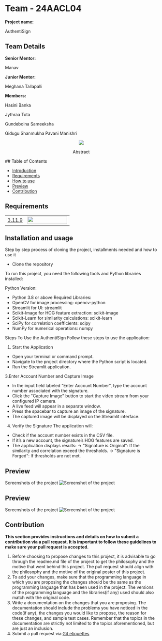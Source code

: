 # Team - 24AACL04
<b>Project name:</b>
<p> AuthentiSign</p>
<h2>Team Details</h2>
<b>Senior Mentor:</b><p> Manav</p>
<b>Junior Mentor:</b><p> Meghana Tallapalli</p>
<b>Members:</b>
<p> Hasini Banka</p>
<p> Jythraa Tota</p>
<p> Gundeboina Sameeksha</p>
<p> Gidugu Shanmukha Pavani Manishri</p>

<div align="center">
  <img src="[logo url](https://imgur.com/a/GZeJsc6)">

</div>
<p align="center">Abstract</p>
## Table of Contents

- [Introduction](#introduction) <br>
- [Requirements](#requirements) <br>
- [How to use](#installation-and-usage) <br>
- [Preview](#previews)
- [Contribution](#contribution)
## Requirements
|||
|--|--|
|[3.11.9](https://www.python.org/downloads/release/python-3119/)|<img src=" (https://imgur.com/a/WdmmBIv) " width="131px" height="25px"></a><br>|

## Installation and usage
Step by step process of cloning the project, installments needed and how to use it

- Clone the repository

To run this project, you need the following tools and Python libraries installed:

Python Version:
- Python 3.8 or above
Required Libraries:
- OpenCV for image processing: opencv-python
- Streamlit for UI: streamlit
- Scikit-Image for HOG feature extraction: scikit-image
- Scikit-Learn for similarity calculations: scikit-learn
- SciPy for correlation coefficients: scipy
- NumPy for numerical operations: numpy

Steps To Use the AuthentiSign
Follow these steps to use the application:

1. Start the Application
- Open your terminal or command prompt.
- Navigate to the project directory where the Python script is located.
- Run the Streamlit application.

3.Enter Account Number and Capture Image
- In the input field labeled "Enter Account Number", type the account number associated with the signature.
- Click the "Capture Image" button to start the video stream from your configured IP camera.
- A live feed will appear in a separate window.
- Press the spacebar to capture an image of the signature.
- The captured image will be displayed on the Streamlit interface.

4. Verify the Signature
The application will:
- Check if the account number exists in the CSV file.
- If it’s a new account, the signature’s HOG features are saved.
- The application displays results:
 -> "Signature is Original": If the similarity and correlation exceed the thresholds.
 -> "Signature is Forged": If thresholds are not met.

## Preview
Screenshots of the project
<img src="https://imgur.com/a/1IKXvHp" alt="Screenshot of the project">
## Preview
Screenshots of the project
<img src="https://i.imgur.com/exampleImage.jpg" alt="Screenshot of the project">


## Contribution 
**This section provides instructions and details on how to submit a contribution via a pull request. It is important to follow these guidelines to make sure your pull request is accepted.**
1. Before choosing to propose changes to this project, it is advisable to go through the readme.md file of the project to get the philosophy and the motive that went behind this project. The pull request should align with the philosophy and the motive of the original poster of this project.
2. To add your changes, make sure that the programming language in which you are proposing the changes should be the same as the programming language that has been used in the project. The versions of the programming language and the libraries(if any) used should also match with the original code.
3. Write a documentation on the changes that you are proposing. The documentation should include the problems you have noticed in the code(if any), the changes you would like to propose, the reason for these changes, and sample test cases. Remember that the topics in the documentation are strictly not limited to the topics aforementioned, but are just an inclusion.
4. Submit a pull request via [Git etiquettes](https://gist.github.com/mikepea/863f63d6e37281e329f8) 









